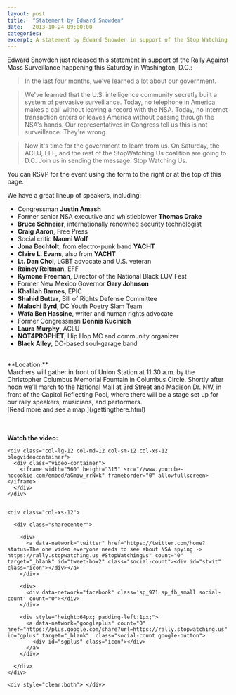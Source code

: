 ```yaml
---
layout: post
title:  "Statement by Edward Snowden"
date:   2013-10-24 09:00:00
categories: 
excerpt: A statement by Edward Snowden in support of the Stop Watching Us Rally Against Mass Surveillance
---
```


Edward Snowden just released this statement in support of the Rally Against Mass Surveillance happening this Saturday in Washington, D.C.:

> In the last four months, we've learned a lot about our government.

> We've learned that the U.S. intelligence community secretly built a system of pervasive surveillance. Today, no telephone in America makes a call without leaving a record with the NSA. Today, no internet transaction enters or leaves America without passing through the NSA's hands. Our representatives in Congress tell us this is not surveillance. They're wrong.

> Now it's time for the government to learn from us. On Saturday, the ACLU, EFF, and the rest of the StopWatching.Us coalition are going to D.C. Join us in sending the message: Stop Watching Us.


You can RSVP for the event using the form to the right or at the top of this page.

We have a great lineup of speakers, including:

- Congressman **Justin Amash**
- Former senior NSA executive and whistleblower **Thomas Drake**
- **Bruce Schneier**, internationally renowned security technologist  
- **Craig Aaron**, Free Press
- Social critic **Naomi Wolf**
- **Jona Bechtolt**, from electro-punk band **YACHT**
- **Claire L. Evans**, also from **YACHT**
- **Lt. Dan Choi**, LGBT advocate and U.S. veteran
- **Rainey Reitman**, EFF
- **Kymone Freeman**, Director of the National Black LUV Fest
- Former New Mexico Governor **Gary Johnson**
- **Khalilah Barnes**, EPIC 
- **Shahid Buttar**, Bill of Rights Defense Committee
- **Malachi Byrd**, DC Youth Poetry Slam Team
- **Wafa Ben Hassine**, writer and human rights advocate
- Former Congressman **Dennis Kucinich**
- **Laura Murphy**, ACLU
- **NOT4PROPHET**, Hip Hop MC and community organizer
- **Black Alley**, DC-based soul-garage band

<br />
**Location:** <br />Marchers will gather in front of Union Station at 11:30 a.m. by the Christopher Columbus Memorial Fountain in Columbus Circle. Shortly after noon we’ll march to the National Mall at 3rd Street and Madison Dr. NW, in front of the Capitol Reflecting Pool, where there will be a stage set up for our rally speakers, musicians, and performers. <br />[Read more and see a map.](/gettingthere.html)

<br /><br />
**Watch the video:** <br />

<div class="video blogpost">

    <div class="col-lg-12 col-md-12 col-sm-12 col-xs-12 blogvideocontainer"> 
      <div class="video-container">
        <iframe width="560" height="315" src="//www.youtube-nocookie.com/embed/aGmiw_rrNxk" frameborder="0" allowfullscreen></iframe>
      </div>
    </div>


    <div class="col-xs-12">

      <div class="sharecenter">

        <div>
          <a data-network="twitter" href="https://twitter.com/home?status=The one video everyone needs to see about NSA spying -> https://rally.stopwatching.us #StopWatchingUs" count="0" target="_blank" id="tweet-box2" class="social-count"><div id="stwit" class="icon"></div></a>
        </div>

        <div>
          <div data-network="facebook" class='sp_971 sp_fb_small social-count' count="0"></div>
        </div>

        <div style="height:64px; padding-left:1px;">
          <a data-network="googleplus" count="0" href="https://plus.google.com/share?url=https://rally.stopwatching.us" id="gplus" target="_blank"  class="social-count google-button"> 
            <div id="sgplus" class="icon"></div>
          </a>
        </div>

      </div>
    </div>

    <div style="clear:both"> </div>
</div>
<br />